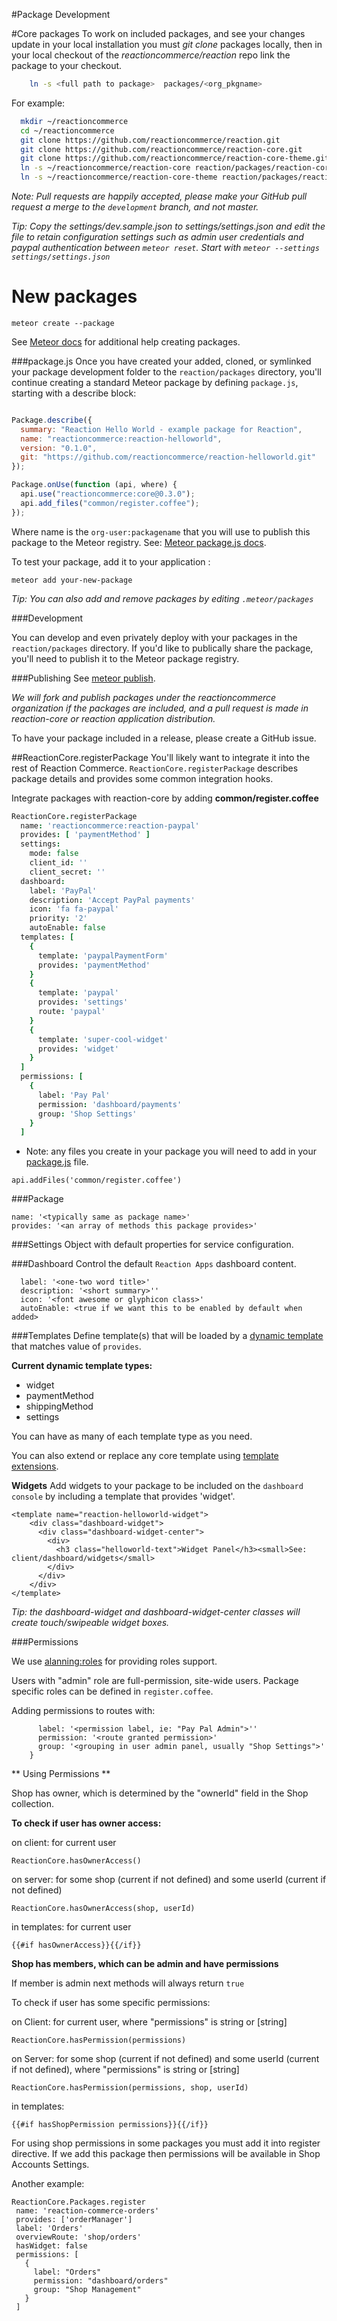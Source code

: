 #Package Development

#Core packages
To work on included packages, and see your changes update in your local installation you must *git clone* packages locally, then in your local checkout of the *reactioncommerce/reaction* repo link the package to your checkout.

```bash
    ln -s <full path to package>  packages/<org_pkgname>
```

For example:

```bash
  mkdir ~/reactioncommerce
  cd ~/reactioncommerce
  git clone https://github.com/reactioncommerce/reaction.git
  git clone https://github.com/reactioncommerce/reaction-core.git
  git clone https://github.com/reactioncommerce/reaction-core-theme.git
  ln -s ~/reactioncommerce/reaction-core reaction/packages/reaction-core
  ln -s ~/reactioncommerce/reaction-core-theme reaction/packages/reaction-core-theme
```

*Note: Pull requests are happily accepted, please make your GitHub pull request a merge to the `development` branch, and not master.*

*Tip: Copy the settings/dev.sample.json to settings/settings.json and edit the file to retain configuration settings such as admin user credentials and paypal authentication between `meteor reset`. Start with `meteor --settings settings/settings.json`*

# New packages

    meteor create --package

See [Meteor docs](http://docs.meteor.com/#/full/writingpackages) for additional help creating packages.

###package.js
Once you have created your added, cloned, or symlinked your package development folder to the `reaction/packages` directory, you'll continue creating a standard Meteor package by defining `package.js`, starting with a describe block:

```javascript

Package.describe({
  summary: "Reaction Hello World - example package for Reaction",
  name: "reactioncommerce:reaction-helloworld",
  version: "0.1.0",
  git: "https://github.com/reactioncommerce/reaction-helloworld.git"
});

Package.onUse(function (api, where) {
  api.use("reactioncommerce:core@0.3.0");
  api.add_files("common/register.coffee");
});
```

Where name is the `org-user:packagename` that you will use to publish this package to the Meteor registry. See: [Meteor package.js docs](http://docs.meteor.com/#/full/packagejs).

To test your package, add it to your application :

    meteor add your-new-package

*Tip: You can also add and remove packages by editing `.meteor/packages`*

###Development

You can develop and even privately deploy with your packages in the `reaction/packages` directory. If you'd like to publically share the package, you'll need to publish it to the Meteor package registry.

###Publishing
See [meteor publish](http://docs.meteor.com/#/full/meteorpublish).

*We will fork and publish packages under the reactioncommerce organization if the packages are included, and a pull request is made in reaction-core or reaction application distribution.*

To have your package included in a release, please create a GitHub issue.

##ReactionCore.registerPackage
You'll likely want to integrate it into the rest of Reaction Commerce.
`ReactionCore.registerPackage` describes package details
and provides some common integration hooks.

Integrate packages with reaction-core by adding **common/register.coffee**

```coffeescript
ReactionCore.registerPackage
  name: 'reactioncommerce:reaction-paypal'
  provides: [ 'paymentMethod' ]
  settings:
    mode: false
    client_id: ''
    client_secret: ''
  dashboard:
    label: 'PayPal'
    description: 'Accept PayPal payments'
    icon: 'fa fa-paypal'
    priority: '2'
    autoEnable: false
  templates: [
    {
      template: 'paypalPaymentForm'
      provides: 'paymentMethod'
    }
    {
      template: 'paypal'
      provides: 'settings'
      route: 'paypal'
    }
    {
      template: 'super-cool-widget'
      provides: 'widget'
    }
  ]
  permissions: [
    {
      label: 'Pay Pal'
      permission: 'dashboard/payments'
      group: 'Shop Settings'
    }
  ]
```

* Note: any files you create in your package you will need to add in your [package.js](http://docs.meteor.com/#/full/packagejs) file.

`api.addFiles('common/register.coffee')`

###Package
 ```
 name: '<typically same as package name>'
 provides: '<an array of methods this package provides>'
 ```

###Settings
  Object with default properties for service configuration.

###Dashboard
Control the default `Reaction Apps` dashboard content.

```
  label: '<one-two word title>'
  description: '<short summary>''
  icon: '<font awesome or glyphicon class>'
  autoEnable: <true if we want this to be enabled by default when added>
```

###Templates
Define template(s) that will be loaded by a [dynamic template](http://docs.meteor.com/#/full/template_dynamic) that matches value of `provides`.

**Current dynamic template types:**

 * widget
 * paymentMethod
 * shippingMethod
 * settings

You can have as many of each template type as you need.

You can also extend or replace any core template using [template extensions](https://github.com/aldeed/meteor-template-extension/).

**Widgets**
Add widgets to your package to be included on the `dashboard console` by including a template that provides 'widget'.

    <template name="reaction-helloworld-widget">
        <div class="dashboard-widget">
          <div class="dashboard-widget-center">
            <div>
              <h3 class="helloworld-text">Widget Panel</h3><small>See: client/dashboard/widgets</small>
            </div>
          </div>
        </div>
    </template>


*Tip: the dashboard-widget and dashboard-widget-center classes will create touch/swipeable widget boxes.*

###Permissions

We use [alanning:roles](https://github.com/alanning/meteor-roles) for providing roles support.

Users with "admin" role are full-permission, site-wide users. Package specific roles can be defined in `register.coffee`.

Adding permissions to routes with:

```  {
      label: '<permission label, ie: "Pay Pal Admin">''
      permission: '<route granted permission>'
      group: '<grouping in user admin panel, usually "Shop Settings">'
    }
```

** Using Permissions **

Shop has owner, which is determined by the "ownerId" field in the Shop collection.

**To check if user has owner access:**

on client: for current user

    ReactionCore.hasOwnerAccess()

on server: for some shop (current if not defined) and some userId (current if not defined)

    ReactionCore.hasOwnerAccess(shop, userId)

in templates: for current user

    {{#if hasOwnerAccess}}{{/if}}

**Shop has members, which can be admin and have permissions**

If member is admin next methods will always return `true`

To check if user has some specific permissions:

on Client: for current user, where "permissions" is string or [string]

    ReactionCore.hasPermission(permissions)

on Server: for some shop (current if not defined) and some userId (current if not defined), where "permissions" is string or [string]

    ReactionCore.hasPermission(permissions, shop, userId)

in templates:

    {{#if hasShopPermission permissions}}{{/if}}


For using shop permissions in some packages you must add it into register directive.
If we add this package then permissions will be available in Shop Accounts Settings.

Another example:

    ReactionCore.Packages.register
     name: 'reaction-commerce-orders'
     provides: ['orderManager']
     label: 'Orders'
     overviewRoute: 'shop/orders'
     hasWidget: false
     permissions: [
       {
         label: "Orders"
         permission: "dashboard/orders"
         group: "Shop Management"
       }
     ]
